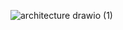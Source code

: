 ![architecture  drawio (1)](https://user-images.githubusercontent.com/46287166/233063957-d8cffb12-fa67-49b4-8d45-88c3379d889b.png)
